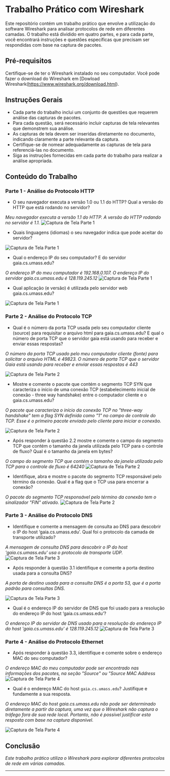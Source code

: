 # Trabalho Prático com Wireshark

Este repositório contém um trabalho prático que envolve a utilização do software Wireshark para analisar protocolos de rede em diferentes camadas. O trabalho está dividido em quatro partes, e para cada parte, você encontrará instruções e questões específicas que precisam ser respondidas com base na captura de pacotes.

## Pré-requisitos

Certifique-se de ter o Wireshark instalado no seu computador. Você pode fazer o download do Wireshark em [Dowload Wireshark(https://www.wireshark.org/download.html).

## Instruções Gerais

- Cada parte do trabalho inclui um conjunto de questões que requerem análise das capturas de pacotes.
- Para cada questão, será necessário incluir capturas de tela relevantes que demonstrem sua análise.
- As capturas de tela devem ser inseridas diretamente no documento, indicando claramente a parte relevante da captura.
- Certifique-se de nomear adequadamente as capturas de tela para referenciá-las no documento.
- Siga as instruções fornecidas em cada parte do trabalho para realizar a análise apropriada.

## Conteúdo do Trabalho

### Parte 1 - Análise do Protocolo HTTP

-  O seu navegador executa a versão 1.0 ou 1.1 do HTTP? Qual a versão do HTTP que está rodando no
servidor?

*Meu navegador executa a versão 1.1 do HTTP. A versão do HTTP rodando no servidor é 1.1.*
![Captura de Tela Parte 1](Screenshots/parte1_1.png)
- Quais linguagens (idiomas) o seu navegador indica que pode aceitar do servidor?

![Captura de Tela Parte 1](Screenshots/parte1_2.png)
- Qual o endereço IP do seu computador? E do servidor gaia.cs.umass.edu?

*O endereço IP do meu computador é 192.168.0.107. O endereço IP do servidor gaia.cs.umass.edu é 128.119.245.12*
![Captura de Tela Parte 1](Screenshots/parte1_3.png)
- Qual aplicação (e versão) é utilizada pelo servidor web gaia.cs.umass.edu?

![Captura de Tela Parte 1](Screenshots/parte1_4.png)

### Parte 2 - Análise do Protocolo TCP

- Qual é o número da porta TCP usada pelo seu computador cliente (source) para requisitar o arquivo
html para gaia.cs.umass.edu? E qual o número de porta TCP que o servidor gaia está usando para receber e enviar
essas respostas?

*O número da porta TCP usado pelo meu computador cliente (fonte) para solicitar o arquivo HTML é 49823. O número de porta TCP que o servidor Gaia está usando para receber e enviar essas respostas é 443*

![Captura de Tela Parte 2](Screenshots/parte2_1.png)
- Mostre e comente o pacote que contém o segmento TCP SYN que caracteriza o início de uma
conexão TCP (estabelecimento inicial de conexão - three way handshake) entre o computador cliente e o
gaia.cs.umass.edu?

*O pacote que caracteriza o início da conexão TCP no "three-way handshake" tem a flag SYN definida como "1" no campo de controle do TCP. Esse é o primeiro pacote enviado pelo cliente para iniciar a conexão.*

![Captura de Tela Parte 2](Screenshots/parte2_2.png)
- Após responder à questão 2.2 mostre e comente o campo do segmento TCP que contém o tamanho
da janela utilizada pelo TCP para o controle de fluxo? Qual é o tamanho da janela em bytes?

*O campo do segmento TCP que contém o tamanho da janela utilizada pelo TCP para o controle de fluxo é 64240*
![Captura de Tela Parte 2](Screenshots/parte2_3.png)

-  Identifique, abra e mostre o pacote do segmento TCP responsável pelo término da conexão. Qual é
a flag que o TCP usa para encerrar a conexão?

*O pacote do segmento TCP responsável pelo término da conexão tem o sinalizador "FIN" ativado.*
![Captura de Tela Parte 2](Screenshots/parte2_4.png)


### Parte 3 - Análise do Protocolo DNS

- Identifique e comente a mensagem de consulta ao DNS para descobrir o IP do host
‘gaia.cs.umass.edu’. Qual foi o protocolo da camada de transporte utilizado?

*A mensagem de consulta DNS para descobrir o IP do host 'gaia.cs.umass.edu' usa o protocolo de transporte UDP.*
![Captura de Tela Parte 3](Screenshots/parte3_1.png)

-  Após responder à questão 3.1 identifique e comente a porta destino usada para a consulta DNS?

*A porta de destino usada para a consulta DNS é a porta 53, que é a porta padrão para consultas DNS.*

![Captura de Tela Parte 3](Screenshots/parte3_2.png)

- Qual é o endereço IP do servidor de DNS que foi usado para a resolução do endereço IP do host
‘gaia.cs.umass.edu’?

*O endereço IP do servidor de DNS usado para a resolução do endereço IP do host 'gaia.cs.umass.edu' é 128.119.245.12*
![Captura de Tela Parte 3](Screenshots/parte3_3.png)

### Parte 4 - Análise do Protocolo Ethernet

- Após responder à questão 3.3, identifique e comente sobre o endereço MAC do seu computador?

*O endereço MAC do meu computador pode ser encontrado nas informações dos pacotes, na seção "Source" ou "Source MAC Address*
![Captura de Tela Parte 4](Screenshots/parte4_1.png)

- Qual é o endereço MAC do host `gaia.cs.umass.edu`? Justifique e fundamente a sua resposta.

*O endereço MAC do host gaia.cs.umass.edu não pode ser determinado diretamente a partir da captura, uma vez que o Wireshark não captura o tráfego fora de sua rede local. Portanto, não é possível justificar esta resposta com base na captura disponível.*

![Captura de Tela Parte 4](Screenshots/parte4_2.png)

## Conclusão

*Este trabalho prático utiliza o Wireshark para explorar diferentes protocolos de rede em várias camadas.*

--- 

